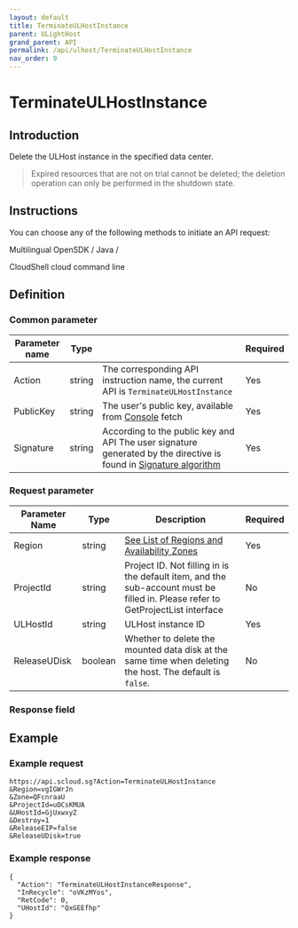 ```yaml
---
layout: default
title: TerminateULHostInstance
parent: ULightHost
grand_parent: API
permalink: /api/ulhost/TerminateULHostInstance
nav_order: 9
---
```

# TerminateULHostInstance
## Introduction
Delete the ULHost instance in the specified data center.

> Expired resources that are not on trial cannot be deleted; the deletion operation can only be performed in the shutdown state.

## Instructions
You can choose any of the following methods to initiate an API request:

Multilingual OpenSDK / Java /

CloudShell cloud command line

## Definition
### Common parameter

| Parameter name | Type |  | Required |
| --- | --- | --- | --- |
| Action | string | The corresponding API instruction name, the current API is `TerminateULHostInstance` | Yes |
| PublicKey | string | The user's public key, available from [Console](https://console.scloud.sg/uaccount/api_manage) fetch | Yes |
| Signature | string | According to the public key and API The user signature generated by the directive is found in [Signature algorithm](https://docs.scloud.sg/api/common/signature-algorithm) | Yes |

### Request parameter

| Parameter Name | Type | Description | Required
| -- | -- | -- | -- |
| Region | string | [See List of Regions and Availability Zones](https://docs.scloud.sg/api/common/region-and-zone) | Yes |
| ProjectId |  string | Project ID. Not filling in is the default item, and the sub-account must be filled in. Please refer to GetProjectList interface |  No |
| ULHostId | string | ULHost instance ID | Yes |
| ReleaseUDisk | boolean | Whether to delete the mounted data disk at the same time when deleting the host. The default is `false`. | No |

### Response field 


## Example
### Example request
```
https://api.scloud.sg?Action=TerminateULHostInstance
&Region=vgIGWrJn
&Zone=QFcnraaU
&ProjectId=uOCsKMUA
&UHostId=GjUxwxyZ
&Destroy=1
&ReleaseEIP=false
&ReleaseUDisk=true
```
### Example response
```
{
  "Action": "TerminateULHostInstanceResponse",
  "InRecycle": "oVKzMYos",
  "RetCode": 0,
  "UHostId": "QxGEEfhp"
}
```